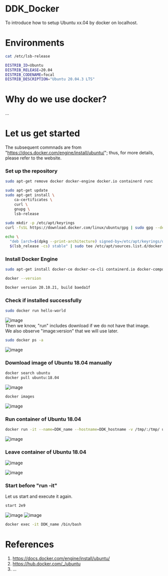# DDK_Docker
To introduce how to setup Ubuntu xx.04 by docker on localhost.

# Environments
```sh
cat /etc/lsb-release

DISTRIB_ID=Ubuntu
DISTRIB_RELEASE=20.04
DISTRIB_CODENAME=focal
DISTRIB_DESCRIPTION="Ubuntu 20.04.3 LTS"
```

# Why do we use docker?
... </br>

# Let us get started
The subsequent commnads are from "https://docs.docker.com/engine/install/ubuntu/"; thus, for more details, please refer to the website.</br>
### Set up the repository
```sh
sudo apt-get remove docker docker-engine docker.io containerd runc

sudo apt-get update
sudo apt-get install \
    ca-certificates \
    curl \
    gnupg \
    lsb-release
    
sudo mkdir -p /etc/apt/keyrings
curl -fsSL https://download.docker.com/linux/ubuntu/gpg | sudo gpg --dearmor -o /etc/apt/keyrings/docker.gpg

echo \
  "deb [arch=$(dpkg --print-architecture) signed-by=/etc/apt/keyrings/docker.gpg] https://download.docker.com/linux/ubuntu \
  $(lsb_release -cs) stable" | sudo tee /etc/apt/sources.list.d/docker.list > /dev/null
```

### Install Docker Engine
```sh
sudo apt-get install docker-ce docker-ce-cli containerd.io docker-compose-plugin
```

```sh
docker --version

Docker version 20.10.21, build baeda1f
```

### Check if installed successfully
```sh
sudo docker run hello-world
```
![image](https://user-images.githubusercontent.com/67073582/205501874-e50a9046-5bd1-40b2-835b-fa0b7685aaef.png) </br>
Then we know, "run" includes download if we do not have that image.</br>
We also observe "image:version" that we will use later. </br>

```sh
sudo docker ps -a
```
![image](https://user-images.githubusercontent.com/67073582/205502110-6fd14c65-1a6e-4e4a-9b10-8ce70e3ff39d.png)

### Download image of Ubuntu 18.04 manually
```sh
docker search ubuntu
docker pull ubuntu:18.04
```
![image](https://user-images.githubusercontent.com/67073582/205502625-3a1af668-c7c4-4943-83eb-1061c969b1d8.png)
```sh
docker images
```
![image](https://user-images.githubusercontent.com/67073582/205502679-0563f55a-a377-4bab-b105-04d9b1539373.png)

### Run container of Ubuntu 18.04
```sh
docker run -it --name=DDK_name --hostname=DDK_hostname -v /tmp/:/tmp/ ubuntu:18.04 /bin/bash
```
![image](https://user-images.githubusercontent.com/67073582/205502986-87337433-2c05-4c11-9264-0951eb570614.png)

### Leave container of Ubuntu 18.04
![image](https://user-images.githubusercontent.com/67073582/205503125-db3e12b3-697c-48b2-80d8-cafde541b046.png)

![image](https://user-images.githubusercontent.com/67073582/205503517-23f5217e-6023-43b2-81ab-bd96408accb6.png)

### Start before "run -it"
Let us start and execute it again. </br>
```sh
start 2e9
```
![image](https://user-images.githubusercontent.com/67073582/205504068-4a30bf84-330b-49a9-89e2-8ad61a6227bc.png)
![image](https://user-images.githubusercontent.com/67073582/205504091-266c29c1-e9e9-4d2a-b5d9-5002742456c1.png)
```sh
docker exec -it DDK_name /bin/bash
```

# References
1. https://docs.docker.com/engine/install/ubuntu/
2. https://hub.docker.com/_/ubuntu
3. ...
